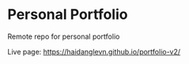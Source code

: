 # Personal Portfolio 

Remote repo for personal portfolio

Live page: https://haidanglevn.github.io/portfolio-v2/